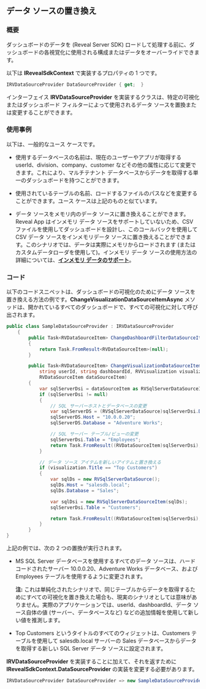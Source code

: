 ## データ ソースの置き換え

### 概要

ダッシュボードのデータを (Reveal Server SDK) ロードして処理する前に、ダッシュボードの各視覚化に使用される構成またはデータをオーバーライドできます。

以下は __IRevealSdkContext__ で実装するプロパティの 1 つです。

``` csharp
IRVDataSourceProvider DataSourceProvider { get;  }
```

インターフェイス __IRVDataSourceProvider__ を実装するクラスは、特定の可視化またはダッシュボード フィルターによって使用されるデータ ソースを置換または変更することができます。

### 使用事例

以下は、一般的なユース ケースです。

  - 使用するデータベースの名前は、現在のユーザーやアプリが取得する userId、division、company、customer などその他の属性に応じて変更できます。これにより、マルチテナント データベースからデータを取得する単一のダッシュボードを持つことができます。

  - 使用されているテーブルの名前、ロードするファイルのパスなどを変更することができます。ユース ケースは上記のものと似ています。

  - データ ソースをメモリ内のデータ ソースに置き換えることができます。Reveal App はインメモリ データ ソースをサポートしていないため、CSV ファイルを使用してダッシュボードを設計し、このコールバックを使用して CSV データ ソースをインメモリデータ ソースに置き換えることができます。このシナリオでは、データは実際にメモリからロードされます (またはカスタムデータローダを使用して)。インメモリ データ ソースの使用方法の詳細については、[**インメモリ データのサポート**](in-memory-data.html)。

### コード

以下のコードスニペットは、ダッシュボードの可視化のためにデータ ソースを置き換える方法の例です。__ChangeVisualizationDataSourceItemAsync__ メソッドは、開かれているすべてのダッシュボードで、すべての可視化に対して呼び出されます。

``` csharp
public class SampleDataSourceProvider : IRVDataSourceProvider
    {
        public Task<RVDataSourceItem> ChangeDashboardFilterDataSourceItemAsync(string userId, string dashboardId, RVDashboardFilter globalFilter, RVDataSourceItem dataSourceItem)
        {
            return Task.FromResult<RVDataSourceItem>(null);
        }

        public Task<RVDataSourceItem> ChangeVisualizationDataSourceItemAsync(
            string userId, string dashboardId, RVVisualization visualization,
            RVDataSourceItem dataSourceItem)
        {
            var sqlServerDsi = dataSourceItem as RVSqlServerDataSourceItem;
            if (sqlServerDsi != null)
            {
                // SQL サーバーホストとデータベースの変更
                var sqlServerDS = (RVSqlServerDataSource)sqlServerDsi.DataSource;
                sqlServerDS.Host = "10.0.0.20";
                sqlServerDS.Database = "Adventure Works";

                // SQL サーバー テーブル/ビューの変更
                sqlServerDsi.Table = "Employees";
                return Task.FromResult((RVDataSourceItem)sqlServerDsi);
            }

            // データ ソース アイテムを新しいアイテムと置き換える
            if (visualization.Title == "Top Customers")
            {
                var sqlDs = new RVSqlServerDataSource();
                sqlDs.Host = "salesdb.local";
                sqlDs.Database = "Sales";

                var sqlDsi = new RVSqlServerDataSourceItem(sqlDs);
                sqlServerDsi.Table = "Customers";

                return Task.FromResult((RVDataSourceItem)sqlServerDsi);
            }
        }
}
```

上記の例では、次の 2 つの置換が実行されます。

  - MS SQL Server データベースを使用するすべてのデータ ソースは、ハードコードされたサーバー 10.0.0.20、Adventure Works データベース、および Employees テーブルを使用するように変更されます。

    **注:** これは単純化されたシナリオで、同じテーブルからデータを取得するためにすべての可視化を置き換えた場合も、現実のシナリオとしては意味がありません。実際のアプリケーションでは、userId、dashboardId、データ ソース自体の値 (サーバー、データベースなど) などの追加情報を使用して新しい値を推測します。

  - Top Customers というタイトルのすべてのウィジェットは、Customers テーブルを使用して salesdb.local サーバーの Sales データベースからデータを取得する新しい SQL Server データ ソースに設定されます。

__IRVDataSourceProvider__ を実装することに加えて、それを返すために __IRevealSdkContext.DataSourceProvider__ の実装を変更する必要があります。

``` csharp
IRVDataSourceProvider DataSourceProvider => new SampleDataSourceProvider();
```
